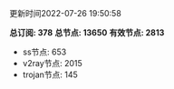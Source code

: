 更新时间2022-07-26 19:50:58

**总订阅: 378**
**总节点: 13650**
**有效节点: 2813**
- ss节点: 653
- v2ray节点: 2015
- trojan节点: 145

